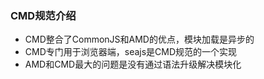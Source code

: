 ### CMD规范介绍
- CMD整合了CommonJS和AMD的优点，模块加载是异步的
- CMD专门用于浏览器端，seajs是CMD规范的一个实现
- AMD和CMD最大的问题是没有通过语法升级解决模块化